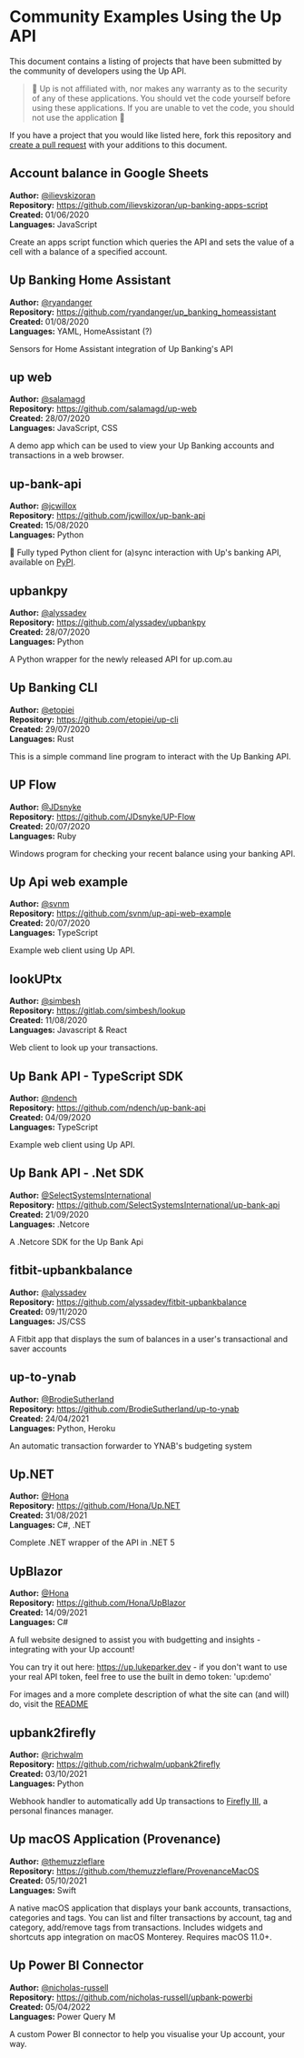 # Community Examples Using the Up API

This document contains a listing of projects that have been submitted by
the community of developers using the Up API.

> 🚨 Up is not affiliated with, nor makes any warranty as to the security of
> any of these applications. You should vet the code yourself before using
> these applications. If you are unable to vet the code, you should not use the
> application 🚨

If you have a project that you would like listed here, fork this repository and
[create a pull request](https://github.com/up-banking/api/pulls) with your
additions to this document.

## Account balance in Google Sheets

**Author:** [@ilievskizoran](https://github.com/ilievskizoran) \
**Repository:** https://github.com/ilievskizoran/up-banking-apps-script \
**Created:** 01/06/2020 \
**Languages:** JavaScript

Create an apps script function which queries the API and sets the value of a
cell with a balance of a specified account.

## Up Banking Home Assistant

**Author:** [@ryandanger](https://github.com/ryandanger) \
**Repository:** https://github.com/ryandanger/up_banking_homeassistant \
**Created:** 01/08/2020 \
**Languages:** YAML, HomeAssistant (?)

Sensors for Home Assistant integration of Up Banking's API

## up web

**Author:** [@salamagd](https://github.com/salamagd) \
**Repository:** https://github.com/salamagd/up-web \
**Created:** 28/07/2020 \
**Languages:** JavaScript, CSS

A demo app which can be used to view your Up Banking accounts and transactions
in a web browser.

## up-bank-api

**Author:** [@jcwillox](https://github.com/jcwillox) \
**Repository:** https://github.com/jcwillox/up-bank-api \
**Created:** 15/08/2020 \
**Languages:** Python

💎 Fully typed Python client for (a)sync interaction with Up's banking API, available on [PyPI](https://pypi.org/project/up-bank-api).

## upbankpy

**Author:** [@alyssadev](https://github.com/alyssadev) \
**Repository:** https://github.com/alyssadev/upbankpy \
**Created:** 28/07/2020 \
**Languages:** Python

A Python wrapper for the newly released API for up.com.au

## Up Banking CLI

**Author:** [@etopiei](https://github.com/etopiei)\
**Repository:** https://github.com/etopiei/up-cli \
**Created:** 29/07/2020\
**Languages:** Rust

This is a simple command line program to interact with the Up Banking API.

## UP Flow

**Author:** [@JDsnyke](https://github.com/JDsnyke)\
**Repository:** https://github.com/JDsnyke/UP-Flow \
**Created:** 20/07/2020\
**Languages:** Ruby

Windows program for checking your recent balance using your banking API.


## Up Api web example

**Author:** [@svnm](https://github.com/svnm)\
**Repository:** https://github.com/svnm/up-api-web-example \
**Created:** 20/07/2020\
**Languages:** TypeScript

Example web client using Up API.


## lookUPtx

**Author:** [@simbesh](https://gitlab.com/simbesh)\
**Repository:** https://gitlab.com/simbesh/lookup \
**Created:** 11/08/2020\
**Languages:** Javascript & React

Web client to look up your transactions.


## Up Bank API - TypeScript SDK

**Author:** [@ndench](https://github.com/ndench)\
**Repository:** https://github.com/ndench/up-bank-api \
**Created:** 04/09/2020\
**Languages:** TypeScript

Example web client using Up API.


## Up Bank API - .Net SDK

**Author:** [@SelectSystemsInternational](https://github.com/SelectSystemsInternational)\
**Repository:** https://github.com/SelectSystemsInternational/up-bank-api \
**Created:** 21/09/2020\
**Languages:** .Netcore 

A .Netcore SDK for the Up Bank Api

## fitbit-upbankbalance

**Author:** [@alyssadev](https://github.com/alyssadev) \
**Repository:** https://github.com/alyssadev/fitbit-upbankbalance \
**Created:** 09/11/2020 \
**Languages:** JS/CSS

A Fitbit app that displays the sum of balances in a user's transactional and saver accounts

## up-to-ynab

**Author:** [@BrodieSutherland](https://github.com/BrodieSutherland) \
**Repository:** https://github.com/BrodieSutherland/up-to-ynab \
**Created:** 24/04/2021 \
**Languages:** Python, Heroku

An automatic transaction forwarder to YNAB's budgeting system

## Up.NET

**Author:** [@Hona](https://github.com/Hona) \
**Repository:** https://github.com/Hona/Up.NET \
**Created:** 31/08/2021 \
**Languages:** C#, .NET

Complete .NET wrapper of the API in .NET 5

## UpBlazor

**Author:** [@Hona](https://github.com/Hona) \
**Repository:** https://github.com/Hona/UpBlazor \
**Created:** 14/09/2021 \
**Languages:** C#

A full website designed to assist you with budgetting and insights - integrating with your Up account!

You can try it out here: https://up.lukeparker.dev - if you don't want to use your real API token, feel free to use the built in demo token: 'up:demo'

For images and a more complete description of what the site can (and will) do, visit the [README](https://github.com/Hona/UpBlazor)

## upbank2firefly

**Author:** [@richwalm](https://github.com/richwalm) \
**Repository:** https://github.com/richwalm/upbank2firefly \
**Created:** 03/10/2021 \
**Languages:** Python

Webhook handler to automatically add Up transactions to [Firefly III](https://github.com/firefly-iii/firefly-iii), a personal finances manager.

## Up macOS Application (Provenance)

**Author:** [@themuzzleflare](https://github.com/themuzzleflare) \
**Repository:** https://github.com/themuzzleflare/ProvenanceMacOS \
**Created:** 05/10/2021 \
**Languages:** Swift

A native macOS application that displays your bank accounts, transactions, categories and tags. You can list and filter transactions by account, tag and category, add/remove tags from transactions. Includes widgets and shortcuts app integration on macOS Monterey. Requires macOS 11.0+.

## Up Power BI Connector

**Author:** [@nicholas-russell](https://github.com/nicholas-russell) \
**Repository:** https://github.com/nicholas-russell/upbank-powerbi \
**Created:** 05/04/2022 \
**Languages:** Power Query M

A custom Power BI connector to help you visualise your Up account, your way. 

